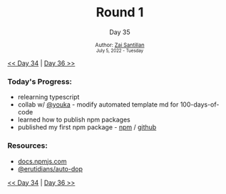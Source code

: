<div align="center">
  <h1>Round 1</h1>
  <p>Day 35</p>
  <sub>
    Author: <a href="https://github.com/plskz" target="_blank">Zai Santillan</a>
    <br>
    <small>July 5, 2022 - Tuesday</small>
  </sub>
</div>

[<< Day 34](day034.md) | [Day 36 >>](day036.md)

### Today's Progress:

- relearning typescript
- collab w/ [@youka](https://github.com/yrnmsk) - modify automated template md for 100-days-of-code
- learned how to publish npm packages
- published my first npm package - [npm](https://www.npmjs.com/package/@erutidians/auto-dop) / [github](https://github.com/Erutidians/auto-dop)

### Resources:

- [docs.npmjs.com](https://docs.npmjs.com)
- [@erutidians/auto-dop](https://www.npmjs.com/package/@erutidians/auto-dop)

[<< Day 34](day034.md) | [Day 36 >>](day036.md)
